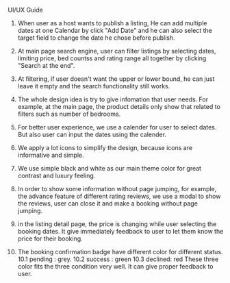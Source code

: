 UI/UX Guide

1. When user as a host wants to publish a listing,
    He can add multiple dates at one Calendar by click "Add Date" 
    and he can also select the target field to change the date he chose before publish. 

2. At main page search engine, user can filter listings by selecting dates, limiting price, bed countss and rating range all together by clicking "Search at the end".

3. At filtering, if user doesn't want the upper or lower bound, he can just leave it empty and the search functionality still works. 

4. The whole design idea is try to give infomation that user needs. For example, at the main page, the product details only show that related to filters such as number of bedrooms. 

5. For better user experience, we use a calender for user to select dates. But also user can input the dates using the calender.

6. We apply a lot icons to simplify the design, because icons are informative and simple. 

7. We use simple black and white as our main theme color for great contrast and luxury feeling.

8. In order to show some information without page jumping, for example, the advance feature of different rating reviews, we use a modal to show the reviews, user can close it and make a booking without page jumping.

9. in the listing detail page, the price is changing while user selecting the booking dates. It give immediately feedback to user to let them know the price for their booking.

10. The booking confirmation badge have different color for different status.
    10.1 pending : grey. 
    10.2 success : green
    10.3 declined: red
    These three color fits the three condition very well. It can give proper feedback to user.

